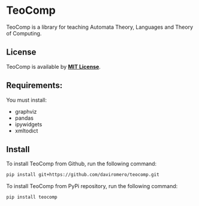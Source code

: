 # TeoComp 
TeoComp is a library for teaching Automata Theory, Languages and Theory of Computing.

## License
TeoComp is available by [**MIT License**](https://github.com/daviromero/teocomp/blob/main/license.txt).

## Requirements: 
You must install: 
- graphviz
- pandas
- ipywidgets
- xmltodict

## Install

To install TeoComp from Github, run the following command:
```bash
pip install git+https://github.com/daviromero/teocomp.git
```

To install TeoComp from PyPi repository, run the following command:
```bash
pip install teocomp
```

